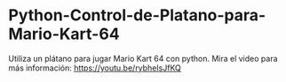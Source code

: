 # Python-Control-de-Platano-para-Mario-Kart-64
Utiliza un plátano para jugar Mario Kart 64 con python. Mira el video para más información: https://youtu.be/rybheIsJfKQ
